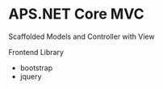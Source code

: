 # APS.NET Core MVC


Scaffolded Models and Controller with View

Frontend Library
- bootstrap
- jquery